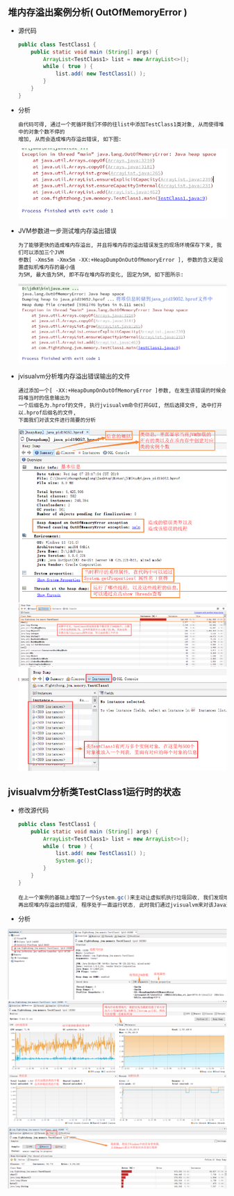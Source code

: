 ## 堆内存溢出案例分析( OutOfMemoryError )
- 源代码
	```java
	public class TestClass1 {
		public static void main (String[] args) {
			ArrayList<TestClass1> list = new ArrayList<>();
			while ( true ) {
				list.add( new TestClass1() );
			}
		}
	}
	```
- 分析
	```
	由代码可得, 通过一个死循环我们不停的往list中添加TestClass1类对象, 从而使得堆中的对象个数不停的
	增加, 从而会造成堆内存溢出错误, 如下图: 
	```

	<img src="photos/028_堆内存溢出_1.png" />	

- JVM参数进一步测试堆内存溢出错误
	```
	为了能够更快的造成堆内存溢出, 并且将堆内存的溢出错误发生的现场环境保存下来, 我们可以添加三个JVM
	参数[ -Xms5m -Xmx5m -XX:+HeapDumpOnOutOfMemoryError ], 参数的含义是设置虚拟机堆内存的最小值
	为5M, 最大值为5M, 即不存在堆内存的变化, 固定为5M, 如下图所示: 
	```

	<img src="photos/028_堆内存溢出_2.png" />	

- jvisualvm分析堆内存溢出错误输出的文件
	```
	通过添加一个[ -XX:+HeapDumpOnOutOfMemoryError ]参数, 在发生该错误的时候会将堆当时的信息输出为
	一个后缀名为.hprof的文件, 执行jvisualvm命令打开GUI, 然后选择文件, 选中打开以.hprof后缀名的文件,
	下面我们对该文件进行简要的分析
	```

	<img src="photos/028_堆内存溢出_3.png" />
	<img src="photos/028_堆内存溢出_4.png" />
	<img src="photos/028_堆内存溢出_5.png" />


## jvisualvm分析类TestClass1运行时的状态
- 修改源代码
	```java
	public class TestClass1 {
		public static void main (String[] args) {
			ArrayList<TestClass1> list = new ArrayList<>();
			while ( true ) {
				list.add( new TestClass1() );
				System.gc();
			}
		}
	}

	在上一个案例的基础上增加了一个System.gc()来主动让虚拟机执行垃圾回收, 我们发现增加了该代码后没有
	再出现堆内存溢出的错误, 程序处于一直运行状态, 此时我们通过jvisualvm来对该Java进程进行分析
	```

- 分析

<img src="photos/028_堆内存溢出_6.png" />
<img src="photos/028_堆内存溢出_7.png" />
<img src="photos/028_堆内存溢出_8.png" />